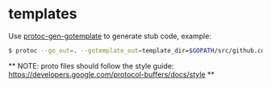 # templates

Use [protoc-gen-gotemplate](https://github.com/moul/protoc-gen-gotemplate) to generate stub code, example:

```bash
$ protoc --go_out=. --gotemplate_out=template_dir=$GOPATH/src/github.com/huangjunwen/nproto/templates:. *.proto && gofmt -w *.go

```

** NOTE: proto files should follow the style guide: https://developers.google.com/protocol-buffers/docs/style **

